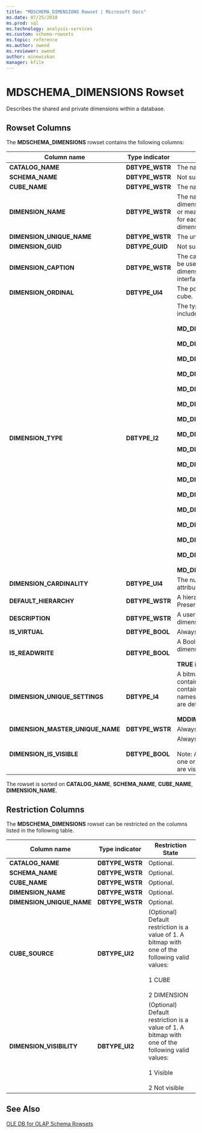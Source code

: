```yaml
---
title: "MDSCHEMA_DIMENSIONS Rowset | Microsoft Docs"
ms.date: 07/25/2018
ms.prod: sql
ms.technology: analysis-services
ms.custom: schema-rowsets
ms.topic: reference
ms.author: owend
ms.reviewer: owend
author: minewiskan
manager: kfile
---
```

# MDSCHEMA_DIMENSIONS Rowset

  Describes the shared and private dimensions within a database.  
  
## Rowset Columns  
 The **MDSCHEMA_DIMENSIONS** rowset contains the following columns:  
  
|Column name|Type indicator|Description|  
|-----------------|--------------------|-----------------|  
|**CATALOG_NAME**|**DBTYPE_WSTR**|The name of the database.|  
|**SCHEMA_NAME**|**DBTYPE_WSTR**|Not supported.|  
|**CUBE_NAME**|**DBTYPE_WSTR**|The name of the cube.|  
|**DIMENSION_NAME**|**DBTYPE_WSTR**|The name of the dimension. If a dimension is part of more than one cube or measure group, then there is one row for each unique combination of dimension, measure group, and cube.|  
|**DIMENSION_UNIQUE_NAME**|**DBTYPE_WSTR**|The unique name of the dimension.|  
|**DIMENSION_GUID**|**DBTYPE_GUID**|Not supported.|  
|**DIMENSION_CAPTION**|**DBTYPE_WSTR**|The caption of the dimension. This should be used when displaying the name of the dimension to the user, such as in the user interface or reports.|  
|**DIMENSION_ORDINAL**|**DBTYPE_UI4**|The position of the dimension within the cube.|  
|**DIMENSION_TYPE**|**DBTYPE_I2**|The type of the dimension. Valid values include:<br /><br /> **MD_DIMTYPE_UNKNOWN** (**0**)<br /><br /> **MD_DIMTYPE_TIME** (**1**)<br /><br /> **MD_DIMTYPE_MEASURE** (**2**)<br /><br /> **MD_DIMTYPE_OTHER** (**3**)<br /><br /> **MD_DIMTYPE_QUANTITATIVE** (**5**)<br /><br /> **MD_DIMTYPE_ACCOUNTS** (**6**)<br /><br /> **MD_DIMTYPE_CUSTOMERS** (**7**)<br /><br /> **MD_DIMTYPE_PRODUCTS** (**8**)<br /><br /> **MD_DIMTYPE_SCENARIO** (**9**)<br /><br /> **MD_DIMTYPE_UTILIY** (**10**)<br /><br /> **MD_DIMTYPE_CURRENCY** (**11**)<br /><br /> **MD_DIMTYPE_RATES** (**12**)<br /><br /> **MD_DIMTYPE_CHANNEL** (**13**)<br /><br /> **MD_DIMTYPE_PROMOTION** (**14**)<br /><br /> **MD_DIMTYPE_ORGANIZATION** (**15**)<br /><br /> **MD_DIMTYPE_BILL_OF_MATERIALS** (**16**)<br /><br /> **MD_DIMTYPE_GEOGRAPHY** (**17**)|  
|**DIMENSION_CARDINALITY**|**DBTYPE_UI4**|The number of members in the key attribute.|  
|**DEFAULT_HIERARCHY**|**DBTYPE_WSTR**|A hierarchy from the dimension. Preserved for backwards compatibility.|  
|**DESCRIPTION**|**DBTYPE_WSTR**|A user-friendly description of the dimension.|  
|**IS_VIRTUAL**|**DBTYPE_BOOL**|Always **FALSE**.|  
|**IS_READWRITE**|**DBTYPE_BOOL**|A Boolean that indicates whether the dimension is write-enabled.<br /><br /> **TRUE** if the dimension is write-enabled.|  
|**DIMENSION_UNIQUE_SETTINGS**|**DBTYPE_I4**|A bitmap that specifies which columns contain unique values if the dimension contains only members with unique names. The following bit value constants are defined in Msmd.h for this bitmap:<br /><br /> **MDDIMENSIONS_MEMBER_KEY_UNIQUE**|  
|**DIMENSION_MASTER_UNIQUE_NAME**|**DBTYPE_WSTR**|Always **NULL**.|  
|**DIMENSION_IS_VISIBLE**|**DBTYPE_BOOL**|Always **TRUE**.<br /><br /> Note: A dimension is not visible unless one or more hierarchies in the dimension are visible.|  
  
 The rowset is sorted on **CATALOG_NAME**, **SCHEMA_NAME**, **CUBE_NAME**, **DIMENSION_NAME**.  
  
## Restriction Columns  
 The **MDSCHEMA_DIMENSIONS** rowset can be restricted on the columns listed in the following table.  
  
|Column name|Type indicator|Restriction State|  
|-----------------|--------------------|-----------------------|  
|**CATALOG_NAME**|**DBTYPE_WSTR**|Optional.|  
|**SCHEMA_NAME**|**DBTYPE_WSTR**|Optional.|  
|**CUBE_NAME**|**DBTYPE_WSTR**|Optional.|  
|**DIMENSION_NAME**|**DBTYPE_WSTR**|Optional.|  
|**DIMENSION_UNIQUE_NAME**|**DBTYPE_WSTR**|Optional.|  
|**CUBE_SOURCE**|**DBTYPE_UI2**|(Optional) Default restriction is a value of 1. A bitmap with one of the following valid values:<br /><br /> 1 CUBE<br /><br /> 2 DIMENSION|  
|**DIMENSION_VISIBILITY**|**DBTYPE_UI2**|(Optional) Default restriction is a value of 1. A bitmap with one of the following valid values:<br /><br /> 1 Visible<br /><br /> 2 Not visible|  
  
## See Also  
 [OLE DB for OLAP Schema Rowsets](ole-db-for-olap-schema-rowsets.md)  
  
  
